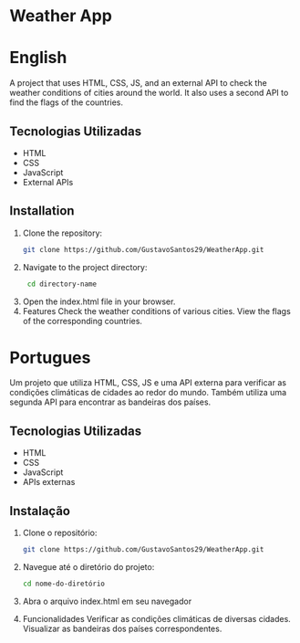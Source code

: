 # Weather App

# English

A project that uses HTML, CSS, JS, and an external API to check the weather conditions of cities around the world.
It also uses a second API to find the flags of the countries.

## Tecnologias Utilizadas

- HTML
- CSS
- JavaScript
- External APIs

## Installation

1. Clone the repository:
   ```bash
   git clone https://github.com/GustavoSantos29/WeatherApp.git
2. Navigate to the project directory:
   ```bash
    cd directory-name
3. Open the index.html file in your browser.
4. Features
Check the weather conditions of various cities.
View the flags of the corresponding countries.




# Portugues

Um projeto que utiliza HTML, CSS, JS e uma API externa para verificar as condições climáticas de cidades ao redor do mundo.
Também utiliza uma segunda API para encontrar as bandeiras dos países.

## Tecnologias Utilizadas

- HTML
- CSS
- JavaScript
- APIs externas

## Instalação

1. Clone o repositório:
   ```bash
   git clone https://github.com/GustavoSantos29/WeatherApp.git
2. Navegue até o diretório do projeto:
    ```bash
    cd nome-do-diretório
3. Abra o arquivo index.html em seu navegador

4. Funcionalidades
  Verificar as condições climáticas de diversas cidades.
  Visualizar as bandeiras dos países correspondentes.
  
